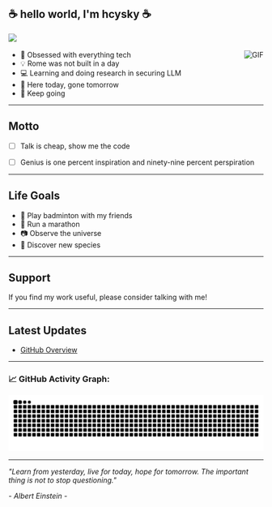 ## :coffee: hello world, I'm hcysky :coffee:


<!-- <a href="https://github.com/antonkomarev/github-profile-views-counter">
    <img src="https://komarev.com/ghpvc/?username=hcysky&style=for-the-badge">
</a> -->

![](https://komarev.com/ghpvc/?username=hcysky&color=blue)
<!-- Referecne: https://github.com/antonkomarev/github-profile-views-counter?tab=readme-ov-file -->


<img align="right" alt="GIF" src="https://media.giphy.com/media/vzO0Vc8b2VBLi/giphy.gif" />



- :robot: Obsessed with everything tech
- :bulb: Rome was not built in a day
- 💻 Learning and doing research in securing LLM
- :memo: Here today, gone tomorrow
- :100: Keep going

---
## Motto

- [ ] Talk is cheap, show me the code
- [ ] Genius is one percent inspiration and ninety-nine percent perspiration


---
## Life Goals

- :badminton: Play badminton with my friends
- :runner: Run a marathon
- :camera: Observe the universe
- :microscope: Discover new species

---


## Support

If you find my work useful, please consider talking with me</a>!



---

## Latest Updates
<!-- BLOG-POST-LIST:START -->
- [GitHub Overview](https://github.com/hcysky)
<!-- BLOG-POST-LIST:END -->

---

<!--   GitHub stats graph -->
### 📈 GitHub Activity Graph:

<!--   green snake -->
![hcysky's github activity graph](https://raw.githubusercontent.com/hcysky/hcysky/output/github-contribution-grid-snake.svg)
<!--   stats + languages -->



<!-- ![hcysky's github stats](https://github-readme-stats.vercel.app/api?username=hcysky&show_icons=true&hide_border=true&hide=contribs&theme=dark)-->

<!-- <p align="center"> <img src="https://github-readme-stats.vercel.app/api?username=hcysky&show_icons=true&theme=gotham" alt="hcysky" /> -->

<!-- https://github.com/anuraghazra/github-readme-stats/ -->
<!-- https://github.com/hcysky/awesome-github-profile-readme?tab=readme-ov-file -->

<!-- 
| <a href="https://github.com/anuraghazra/github-readme-stats"><img align="center" src="https://github-readme-stats.vercel.app/api?username=hcysky&show_icons=true&include_all_commits=true&theme=buefy&hide_border=true" alt="hcysky's github stats" /></a> | <a href="https://github.com/anuraghazra/github-readme-stats"><img align="center" src="https://github-readme-stats.vercel.app/api/top-langs/?username=hcysky&layout=compact&theme=buefy&hide_border=true" /></a> |
| :-------------: | :-------------: |


<p align="center">
  <a href="https://github.com/anuraghazra/github-readme-stats">
    <img align="center" src="https://github-readme-stats.vercel.app/api?username=hcysky&show_icons=true&include_all_commits=true&theme=buefy&hide_border=true" alt="hcysky's github stats" />
  </a>
  <a href="https://github.com/anuraghazra/github-readme-stats">
    <img align="center" src="https://github-readme-stats.vercel.app/api/top-langs/?username=hcysky&layout=compact&theme=buefy&hide_border=true" />
  </a>
</p>

 <table align="center" border="1">
-->


<!-- 
<table align="center">
  <tr>
    <td>
      <a href="https://github.com/anuraghazra/github-readme-stats">
        <img align="center" src="https://github-readme-stats.vercel.app/api?username=hcysky&show_icons=true&include_all_commits=true&theme=buefy&hide_border=true" alt="hcysky's github stats" />
      </a>
    </td>
    <td>
      <a href="https://github.com/anuraghazra/github-readme-stats">
        <img align="center" src="https://github-readme-stats.vercel.app/api/top-langs/?username=hcysky&layout=compact&theme=buefy&hide_border=true" />
      </a>
    </td>
  </tr>
</table>
-->



---

*"Learn from yesterday, live for today, hope for tomorrow. The important thing is not to stop questioning."*

*- Albert Einstein -*

